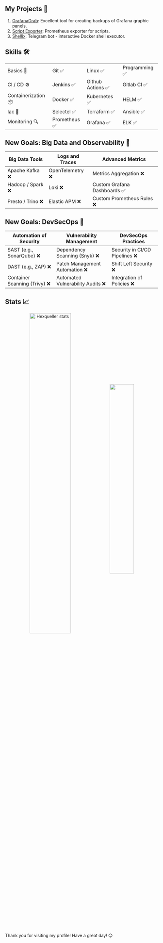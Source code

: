 ## My Projects 🔂
1. [GrafanaGrab](https://github.com/hexqueller/GrafanaGrab): Excellent tool for creating backups of Grafana graphic panels.
2. [Script Exporter](https://github.com/hexqueller/Script-Exporter): Prometheus exporter for scripts.
3. [Shellix](https://github.com/hexqueller/Shellix): Telegram bot - interactive Docker shell executor.

## Skills 🛠

|   |   |   |   |
| --- | --- | --- | --- |
| Basics 💎 | Git ✅ | Linux ✅ | Programming ✅ |
| CI / CD ⚙️| Jenkins ✅ | Github Actions ✅ | Gitlab CI ✅ |
| Containerization 📦| Docker ✅ | Kubernetes ✅ | HELM ✅ |
| Iac 🚀 | Selectel ✅ | Terraform ✅ | Ansible ✅ |
| Monitoring 🔍| Prometheus ✅ | Grafana ✅ | ELK ✅ |

## New Goals: Big Data and Observability 🚀

| Big Data Tools       | Logs and Traces   | Advanced Metrics         |
|----------------------|-------------------|--------------------------|
| Apache Kafka ❌       | OpenTelemetry ❌  | Metrics Aggregation ❌  |
| Hadoop / Spark ❌     | Loki ❌          | Custom Grafana Dashboards ✅ |
| Presto / Trino ❌     | Elastic APM ❌   | Custom Prometheus Rules ❌ |

## New Goals: DevSecOps 🔐

| Automation of Security      | Vulnerability Management          | DevSecOps Practices          |
|-----------------------------|-----------------------------------|------------------------------|
| SAST (e.g., SonarQube) ❌     | Dependency Scanning (Snyk) ❌      | Security in CI/CD Pipelines ❌ |
| DAST (e.g., ZAP) ❌           | Patch Management Automation ❌    | Shift Left Security ❌        |
| Container Scanning (Trivy) ❌| Automated Vulnerability Audits ❌ | Integration of Policies ❌    |

## Stats 📈
<p align="center">
<a href="https://github.com/hexqueller"><img width="52%" align="center" src="https://github-readme-stats.vercel.app/api?username=hexqueller&show_icons=true&theme=github_dark&hide_border=false&include_all_commits=true&count_private=true" alt="Hexqueller stats" /></a>
<a href="https://github.com/hexqueller"><img width="40%" align="center" src="https://github-readme-stats.vercel.app/api/top-langs/?username=hexqueller&layout=compact&theme=github_dark&hide_border=false" /></a>
</p>

Thank you for visiting my profile! Have a great day! 😊
